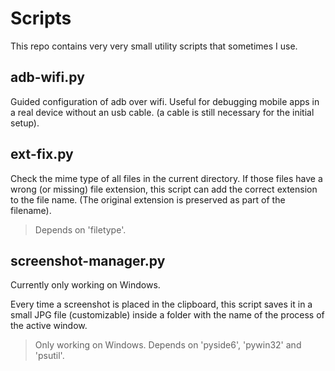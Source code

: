# Scripts

This repo contains very very small utility scripts that sometimes I use.

## adb-wifi.py

Guided configuration of adb over wifi. Useful for debugging mobile apps in a real device without an usb cable. (a cable is still necessary for the initial setup).

## ext-fix.py

Check the mime type of all files in the current directory. If those files have a wrong (or missing) file extension, this script can add the correct extension to the file name. (The original extension is preserved as part of the filename).

> Depends on 'filetype'.

## screenshot-manager.py

Currently only working on Windows.

Every time a screenshot is placed in the clipboard, this script saves it
in a small JPG file (customizable) inside a folder with the name of the 
process of the active window.

> Only working on Windows. Depends on 'pyside6', 'pywin32' and 'psutil'.